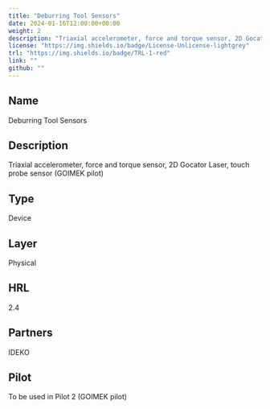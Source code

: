 ```yaml
---
title: "Deburring Tool Sensors"
date: 2024-01-16T12:00:00+00:00
weight: 2
description: "Triaxial accelerometer, force and torque sensor, 2D Gocator Laser, touch probe sensor (GOIMEK pilot)"
license: "https://img.shields.io/badge/License-Unlicense-lightgrey"
trl: "https://img.shields.io/badge/TRL-1-red"
link: ""
github: ""
---
```


## Name
Deburring Tool Sensors

## Description
Triaxial accelerometer, force and torque sensor, 2D Gocator Laser, touch probe sensor (GOIMEK pilot)

## Type
Device

## Layer
Physical

## HRL
2.4

## Partners
IDEKO

## Pilot
To be used in Pilot 2 (GOIMEK pilot)
